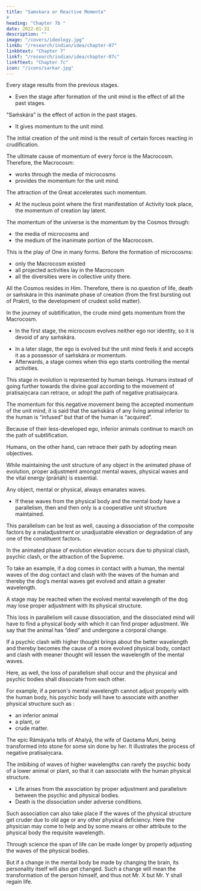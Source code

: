 ```yaml
---
title: "Samskara or Reactive Momenta"
# 
heading: "Chapter 7b "
date: 2022-01-31
description: ""
image: "/covers/ideology.jpg"
linkb: "/research/indian/idea/chapter-07"
linkbtext: "Chapter 7"
linkf: "/research/indian/idea/chapter-07c"
linkftext: "Chapter 7c"
icon: "/icons/sarkar.jpg"
---
```



Every stage results from the previous stages. 
- Even the stage after formation of the unit mind is the effect of all the past stages. 

"Saḿskára" is the effect of action in the past stages.
- It gives momentum to the unit mind. 

The initial creation of the unit mind is the result of certain forces reacting in crudification. 

The ultimate cause of momentum of every force is the Macrocosm. <!-- , the entire working principle in saiṋcara and pratisaiṋcara. It is, --> Therefore, the Macrocosm:
- works through the media of microcosms
- provides the momentum for the unit mind. 

The attraction of the Great accelerates such momentum. 
- At the nucleus point where the first manifestation of Activity took place, the momentum of creation lay latent.

The momentum of the universe is the momentum by the Cosmos through:
- the media of microcosms and
- the medium of the inanimate portion of the Macrocosm. 

This is the play of One in many forms. Before the formation of microcosms:
- only the Macrocosm existed
- all projected activities lay in the Macrocosm
- all the diversities were in collective unity there. 

All the Cosmos resides in Him. Therefore, there is no question of life, death or saḿskára in this inanimate phase of creation (from the first bursting out of Prakrti, to the development of crudest solid matter).

In the journey of subtlification, the crude mind gets momentum from the Macrocosm. 
- In the first stage, the microcosm evolves neither ego <!-- (ahaḿtattva) --> nor identity<!-- mahattattva -->, so it is devoid of any saḿskára. 
<!-- The eternal force of the Macrocosm moves the microcosms further towards the Nucleus. -->
- In a later stage, the ego is evolved but the unit mind feels it and accepts it as a possessor of saḿskára or momentum. 
- Afterwards, a stage comes when this ego starts controlling the mental activities.

This stage in evolution is represented by human beings. Humans instead of going further towards the divine goal according to the movement of pratisaiṋcara can retrace, or adopt the path of negative pratisaiṋcara. 

The momentum for this negative movement being the accepted momentum of the unit mind, it is said that the saḿskára of any living animal inferior to the human is “infused” but that of the human is “acquired”.

Because of their less-developed ego, inferior animals continue to march on the path of subtlification. 

Humans, on the other hand, can retrace their path by adopting mean objectives.

While maintaining the unit structure of any object in the animated phase of evolution, proper adjustment amongst mental waves, physical waves and the vital energy (práńáh) is essential. 

Any object, mental or physical, always emanates waves.
- If these waves from the physical body and the mental body have a parallelism, then and then only is a cooperative unit structure maintained.

This parallelism can be lost as well, causing a dissociation of the composite factors by a maladjustment or unadjustable elevation or degradation of any one of the constituent factors. 

In the animated phase of evolution elevation occurs due to physical clash, psychic clash, or the attraction of the Supreme. 

To take an example, if a dog comes in contact with a human, the mental waves of the dog contact and clash with the waves of the human and thereby the dog’s mental waves get evolved and attain a greater wavelength.

A stage may be reached when the evolved mental wavelength of the dog may lose proper adjustment with its physical structure. 

This loss in parallelism will cause dissociation, and the dissociated mind will have to find a physical body with which it can find proper adjustment. We say that the animal has “died” and undergone a corporal change.

If a psychic clash with higher thought brings about the better wavelength and thereby becomes the cause of a more evolved physical body, contact and clash with meaner thought will lessen the wavelength of the mental waves. 

Here, as well, the loss of parallelism shall occur and the physical and psychic bodies shall dissociate from each other. 

For example, if a person's mental wavelength cannot adjust properly with the human body, his psychic body will have to associate with another <!-- properly adjustable --> physical structure such as <!-- , which may be of -->:
- an inferior animal
- a plant, or
- crude matter. 

The epic Rámáyańa tells of Ahalyá, the wife of Gaotama Muni, being transformed into stone for some sin done by her. It illustrates the process of negative pratisaiṋcara. 

The imbibing of waves of higher wavelengths can rarefy the psychic body of a lower animal or plant, so that it can associate with the human physical structure. <!-- , and vice versa, if the wavelength is made cruder by inculcating meaner thoughts. -->

- Life arises from the association by proper adjustment and parallelism between the psychic and physical bodies.
- Death is the dissociation under adverse conditions. 

Such association can also take place if the waves of the physical structure get cruder due to old age or any other physical deficiency. Here the physician may come to help and by some means or other attribute to the physical body the requisite wavelength.

Through science the span of life can be made longer by properly adjusting the waves of the physical bodies.

But if a change in the mental body be made by changing the brain, its personality itself will also get changed. Such a change will mean the transformation of the person himself, and thus not Mr. X but Mr. Y shall regain life.

